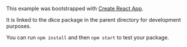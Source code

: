 This example was bootstrapped with [Create React App](https://github.com/facebook/create-react-app).

It is linked to the dkce package in the parent directory for development purposes.

You can run `npm install` and then `npm start` to test your package.

